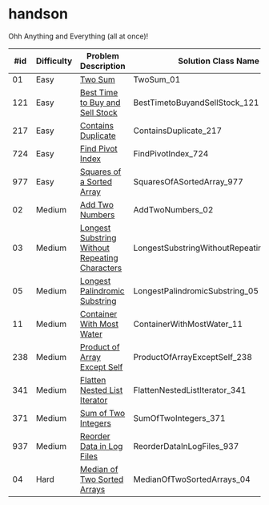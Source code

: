# handson
Ohh Anything and Everything (all at once)!

| #id | Difficulty | Problem Description                                                                                                             | Solution Class Name                      |
|-----|------------|---------------------------------------------------------------------------------------------------------------------------------|------------------------------------------|
| 01  | Easy       | [Two Sum](https://leetcode.com/problems/two-sum/)                                                                               | TwoSum_01                                |
| 121 | Easy       | [Best Time to Buy and Sell Stock](https://leetcode.com/problems/best-time-to-buy-and-sell-stock/)                               | BestTimetoBuyandSellStock_121            |
| 217 | Easy       | [Contains Duplicate](https://leetcode.com/problems/contains-duplicate/)                                                         | ContainsDuplicate_217                    |
| 724 | Easy       | [Find Pivot Index](https://leetcode.com/problems/find-pivot-index/)                                                             | FindPivotIndex_724                       |
| 977 | Easy       | [Squares of a Sorted Array](https://leetcode.com/problems/squares-of-a-sorted-array/)                                           | SquaresOfASortedArray_977                |
| 02  | Medium     | [Add Two Numbers](https://leetcode.com/problems/add-two-numbers/)                                                               | AddTwoNumbers_02                         |
| 03  | Medium     | [Longest Substring Without Repeating Characters](https://leetcode.com/problems/longest-substring-without-repeating-characters/) | LongestSubstringWithoutRepeatingChars_03 |
| 05  | Medium     | [Longest Palindromic Substring](https://leetcode.com/problems/longest-palindromic-substring/)                                   | LongestPalindromicSubstring_05           |
| 11  | Medium     | [Container With Most Water](https://leetcode.com/problems/container-with-most-water/)                                           | ContainerWithMostWater_11                |
| 238 | Medium     | [Product of Array Except Self](https://leetcode.com/problems/product-of-array-except-self/)                                     | ProductOfArrayExceptSelf_238             |
| 341 | Medium     | [Flatten Nested List Iterator](https://leetcode.com/problems/flatten-nested-list-iterator/)                                     | FlattenNestedListIterator_341            |
| 371 | Medium     | [Sum of Two Integers](https://leetcode.com/problems/sum-of-two-integers/)                                                       | SumOfTwoIntegers_371                     |
| 937 | Medium     | [Reorder Data in Log Files](https://leetcode.com/problems/reorder-data-in-log-files/)                                           | ReorderDataInLogFiles_937                |
| 04  | Hard       | [Median of Two Sorted Arrays](https://leetcode.com/problems/median-of-two-sorted-arrays/)                                       | MedianOfTwoSortedArrays_04               |